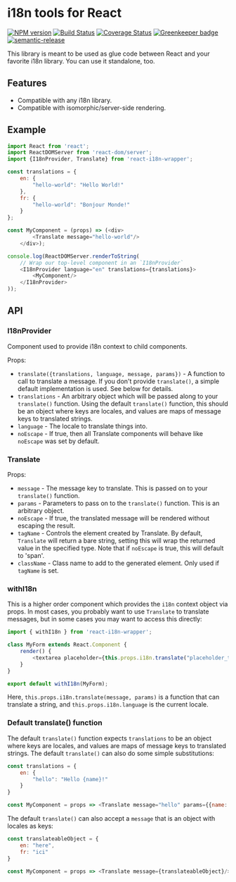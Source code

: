 # i18n tools for React

[![NPM version](https://badge.fury.io/js/react-i18n-wrapper.svg)](https://npmjs.org/package/react-i18n-wrapper)
[![Build Status](https://travis-ci.org/benbria/react-i18n-wrapper.svg)](https://travis-ci.org/benbria/react-i18n-wrapper)
[![Coverage Status](https://coveralls.io/repos/benbria/react-i18n-wrapper/badge.svg)](https://coveralls.io/r/benbria/react-i18n-wrapper)
[![Greenkeeper badge](https://badges.greenkeeper.io/benbria/react-i18n-wrapper.svg)](https://greenkeeper.io/)
[![semantic-release](https://img.shields.io/badge/%20%20%F0%9F%93%A6%F0%9F%9A%80-semantic--release-e10079.svg)](https://github.com/semantic-release/semantic-release)

This library is meant to be used as glue code between React and your favorite
i18n library.  You can use it standalone, too.

## Features

* Compatible with any i18n library.
* Compatible with isomorphic/server-side rendering.

## Example

```javascript
import React from 'react';
import ReactDOMServer from 'react-dom/server';
import {I18nProvider, Translate} from 'react-i18n-wrapper';

const translations = {
    en: {
        "hello-world": "Hello World!"
    },
    fr: {
        "hello-world": "Bonjour Monde!"
    }
};

const MyComponent = (props) => (<div>
        <Translate message="hello-world"/>
    </div>);

console.log(ReactDOMServer.renderToString(
    // Wrap our top-level component in an `I18nProvider`
    <I18nProvider language="en" translations={translations}>
        <MyComponent/>
    </I18nProvider>
));

```

## API

### I18nProvider

Component used to provide i18n context to child components.

Props:

* `translate({translations, language, message, params})` - A function to call to
  translate a message.  If you don't provide `translate()`, a simple default
  implementation is used.  See below for details.
* `translations` - An arbitrary object which will be passed along to your `translate()`
  function.  Using the default `translate()` function, this should be an object
  where keys are locales, and values are maps of message keys to translated
  strings.
* `language` - The locale to translate things into.
* `noEscape` - If true, then all Translate components will behave like
  `noEscape` was set by default.

### Translate

Props:

* `message` - The message key to translate. This is passed on to your
  `translate()` function.
* `params` - Parameters to pass on to the `translate()` function.  This is an
  arbitrary object.
* `noEscape` - If true, the translated message will be rendered without escaping
  the result.
* `tagName` - Controls the element created by Translate.  By default,
  `Translate` will return a bare string, setting this will wrap the returned
  value in the specified type.  Note that if `noEscape` is true, this will
  default to 'span'.
* `className` - Class name to add to the generated element.  Only used if
  `tagName` is set.

### withI18n

This is a higher order component which provides the `i18n` context object via
props.  In most cases, you probably want to  use `Translate` to translate
messages, but in some cases you may want to access this directly:

```javascript
import { withI18n } from 'react-i18n-wrapper';

class MyForm extends React.Component {
    render() {
        <textarea placeholder={this.props.i18n.translate("placeholder_text")}/>
    }
}

export default withI18n(MyForm);
```

Here, `this.props.i18n.translate(message, params)` is a function that can
translate a string, and `this.props.i18n.language` is the current locale.

### Default translate() function

The default `translate()` function expects `translations` to be an object where
keys are locales, and values are maps of message keys to translated strings.  The
default `translate()` can also do some simple substitutions:

```javascript
const translations = {
    en: {
        "hello": "Hello {name}!"
    }
}

const MyComponent = props => <Translate message="hello" params={{name: "Jason"}}/>
```

The default `translate()` can also accept a `message` that is an object with
locales as keys:

```javascript
const translateableObject = {
    en: "here",
    fr: "ici"
}

const MyComponent = props => <Translate message={translateableObject}/>
```
